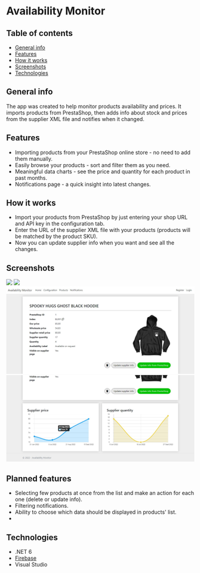 # Availability Monitor
## Table of contents
* [General info](#general-info)
* [Features](#features)
* [How it works](#how-it-works)
* [Screenshots](#screenshots) 
* [Technologies](#technologies)

## General info
The app was created to help monitor products availability and prices. It imports products from PrestaShop, then adds info about stock and prices from the supplier XML file and notifies when it changed.

## Features

* Importing products from your PrestaShop online store - no need to add them manually.
* Easily browse your products - sort and filter them as you need.
* Meaningful data charts - see the price and quantity for each product in past months.
* Notifications page - a quick insight into latest changes.


## How it works

* Import your products from PrestaShop by just entering your shop URL and API key in the configuration tab.
* Enter the URL of the supplier XML file with your products (products will be matched by the product SKU).
* Now you can update supplier info when you want and see all the changes.

## Screenshots

![ ](screenshots/screenshot_list_products.jpg)
![ ](screenshots/screenshot_list_products_2.jpg)
![ ](screenshots/screenshot_product_details.jpg)
![ ](screenshots/screenshot_product_details_2.jpg)

## Planned features
* Selecting few products at once from the list and make an action for each one (delete or update info).
* Filtering notifications.
* Ability to choose which data should be displayed in products' list.
* 

## Technologies

* .NET 6
* [Firebase](https://firebase.google.com/)
* Visual Studio